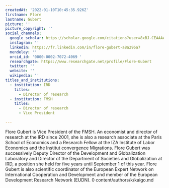 ```yaml
---
createdAt: '2022-01-10T10:45:35.926Z'
firstname: Flore
lastname: Gubert
picture: ''
picture_copyright: ''
social_channels:
  google_scholar: https://scholar.google.com/citations?user=8xBJ-CEAAAAJ&hl=fr
  instagram: ''
  linkedin: https://fr.linkedin.com/in/flore-gubert-a8a296a7
  mendeley: ''
  orcid_id: '0000-0002-7072-4069 '
  researchgate: https://www.researchgate.net/profile/Flore-Gubert
  twitter: ''
  website: ''
  wikipedia: ''
titles_and_institutions:
  - institution: IRD
    titles:
      - Director of research
  - institution: FMSH
    titles:
      - Director of research
      - Vice President

---
```


Flore Gubert is Vice President of the FMSH. An economist and director of research at the IRD since 2001, she is also a research associate at the Paris School of Economics and a Research Fellow at the IZA Institute of Labor Economics and the Institut convergence Migrations. Flore Gubert was successively Deputy Director of the Development and Globalization Laboratory and Director of the Department of Societies and Globalization at IRD, a position she held for five years until September 1 of this year. Flore Gubert is also scientific coordinator of the European Expert Network on International Cooperation and Development and member of the European Development Research Network (EUDN).
0 content/authors/k/kaigo.md
